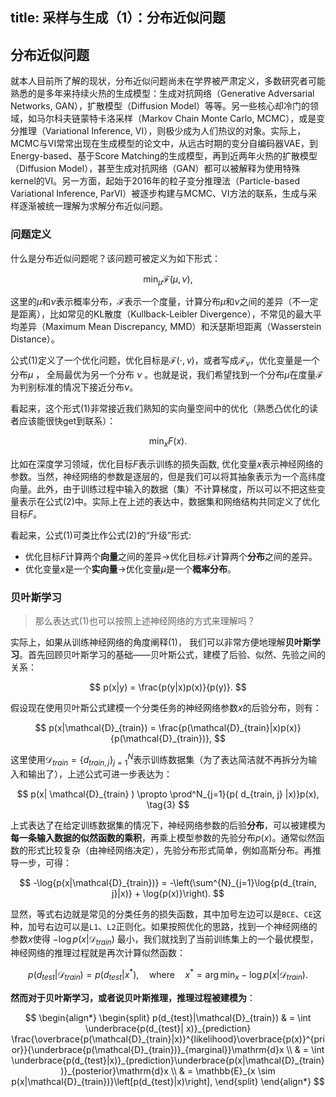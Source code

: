 title: 采样与生成（1）：分布近似问题
---

## 分布近似问题

就本人目前所了解的现状，分布近似问题尚未在学界被严肃定义，多数研究者可能熟悉的是多年来持续火热的生成模型：生成对抗网络（Generative Adversarial Networks, GAN），扩散模型（Diffusion Model）等等。另一些核心却冷门的领域，如马尔科夫链蒙特卡洛采样（Markov Chain Monte Carlo, MCMC），或是变分推理（Variational Inference, VI），则极少成为人们热议的对象。实际上，MCMC与VI常常出现在生成模型的论文中，从远古时期的变分自编码器VAE，到Energy-based、基于Score Matching的生成模型，再到近两年火热的扩散模型（Diffusion Model），甚至生成对抗网络（GAN）都可以被解释为使用特殊kernel的VI。另一方面，起始于2016年的粒子变分推理法（Particle-based Variational Inference, ParVI）被逐步构建与MCMC、VI方法的联系，生成与采样逐渐被统一理解为求解分布近似问题。

### 问题定义

什么是分布近似问题呢？该问题可被定义为如下形式：

$$
\min_{\mu} \mathcal{F}(\mu, \nu), \tag{1}
$$

这里的$\mu$和$\nu$表示概率分布，$\mathcal{F}$表示一个度量，计算分布$\mu$和$\nu$之间的差异（不一定是距离），比如常见的KL散度（Kullback-Leibler Divergence），不常见的最大平均差异（Maximum Mean Discrepancy, MMD）和沃瑟斯坦距离（Wasserstein Distance）。

公式$(1)$定义了一个优化问题，优化目标是$\mathcal{F}(\cdot, \nu)$，或者写成$\mathcal{F}_{\nu}$，优化变量是一个分布$\mu$ ， 全局最优为另一个分布 $\nu$ 。也就是说，我们希望找到一个分布$\mu$在度量$\mathcal{F}$为判别标准的情况下接近分布$\nu$。

看起来，这个形式$(1)$非常接近我们熟知的实向量空间中的优化（熟悉凸优化的读者应该能很快get到联系）：

$$
\min_{x} F(x). \tag{2}
$$

比如在深度学习领域，优化目标$F$表示训练的损失函数, 优化变量$x$表示神经网络的参数。当然，神经网络的参数是逐层的，但是我们可以将其抽象表示为一个高纬度向量。此外，由于训练过程中输入的数据（集）不计算梯度，所以可以不把这些变量表示在公式$(2)$中。实际上在上述的表达中，数据集和网络结构共同定义了优化目标$F$。

看起来，公式$(1)$可类比作公式$(2)$的“升级”形式:

- 优化目标$F$计算两个**向量**之间的差异$\to$优化目标$\mathcal{F}$计算两个**分布**之间的差异。
- 优化变量$x$是一个**实向量**$\to$优化变量$\mu$是一个**概率分布**。 

### 贝叶斯学习

> 那么表达式$(1)$也可以按照上述神经网络的方式来理解吗？

实际上，如果从训练神经网络的角度阐释$(1)$， 我们可以非常方便地理解**贝叶斯学习**。首先回顾贝叶斯学习的基础——贝叶斯公式，建模了后验、似然、先验之间的关系：

$$
p(x|y) = \frac{p(y|x)p(x)}{p(y)}.
$$

假设现在使用贝叶斯公式建模一个分类任务的神经网络参数$x$的后验分布，则有：

$$
p(x|\mathcal{D}_{train}) = \frac{p(\mathcal{D}_{train}|x)p(x)}{p(\mathcal{D}_{train})},
$$

这里使用$\mathcal{D}_{train} = \{d_{train, j}\}^N_{j=1}$表示训练数据集（为了表达简洁就不再拆分为输入和输出了），上述公式可进一步表达为：

$$
p(x| \mathcal{D}_{train} ) \propto \prod^N_{j=1}{p( d_{train, j} |x)}p(x), \tag{3}
$$

上式表达了在给定训练数据集的情况下，神经网络参数的后验**分布**，可以被建模为**每一条输入数据的似然函数的乘积**，再乘上模型参数的先验分布$p(x)$。通常似然函数的形式比较复杂（由神经网络决定），先验分布形式简单，例如高斯分布。再推导一步，可得：

$$
-\log{p(x|\mathcal{D}_{train})} = -\left(\sum^{N}_{j=1}\log{p(d_{train, j}|x)} + \log{p(x)}\right).
$$

显然，等式右边就是常见的分类任务的损失函数，其中加号左边可以是`BCE`、`CE`这种，加号右边可以是`L1`、`L2`正则化。如果按照优化的思路，找到一个神经网络的参数$x$使得 $-\log{p(x|\mathcal{D}_{train})}$ 最小，我们就找到了当前训练集上的一个最优模型，神经网络的推理过程就是再次计算似然函数：

$$
p(d_{test}|\mathcal{D}_{train}) = p(d_{test}|x^*), \quad \text{where} \quad x^* = \arg\min_{x} -\log{p(x|\mathcal{D}_{train})}.
$$

**然而对于贝叶斯学习，或者说贝叶斯推理，推理过程被建模为**：

$$
\begin{align*}
    \begin{split}
    p(d_{test}|\mathcal{D}_{train}) 
    & = \int \underbrace{p(d_{test}| x)}_{prediction} \frac{\overbrace{p(\mathcal{D}_{train}|x)}^{likelihood}\overbrace{p(x)}^{prior}}{\underbrace{p(\mathcal{D}_{train})}_{marginal}}\mathrm{d}x \\
    & = \int \underbrace{p(d_{test}|x)}_{prediction}\underbrace{p(x|\mathcal{D}_{train})}_{posterior}\mathrm{d}x \\ 
    & = \mathbb{E}_{x \sim p(x|\mathcal{D}_{train})}\left[p(d_{test}|x)\right],
    \end{split}
\end{align*}
$$